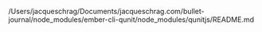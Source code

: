 /Users/jacqueschrag/Documents/jacqueschrag.com/bullet-journal/node_modules/ember-cli-qunit/node_modules/qunitjs/README.md